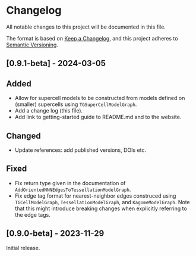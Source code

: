# Changelog

All notable changes to this project will be documented in this file.

The format is based on [Keep a Changelog](https://keepachangelog.com/en/1.1.0/),
and this project adheres to [Semantic Versioning](https://semver.org/spec/v2.0.0.html).

## [0.9.1-beta] - 2024-03-05

## Added
- Allow for supercell models to be constructed from models defined on (smaller)
supercells using `TGSuperCellModelGraph`.
- Add a change log (this file).
- Add link to getting-started guide to README.md and to the website.

## Changed
- Update references: add published versions, DOIs etc.

## Fixed
- Fix return type given in the documentation of `AddOrientedNNNEdgesToTessellationModelGraph`.
- Fix edge tag format for nearest-neighbor edges construced using `TGCellModelGraph`,
`TessellationModelGraph`, and `KagomeModelGraph`. Note that this might introduce breaking
changes when explicitly referring to the edge tags.


## [0.9.0-beta] - 2023-11-29

Initial release.
